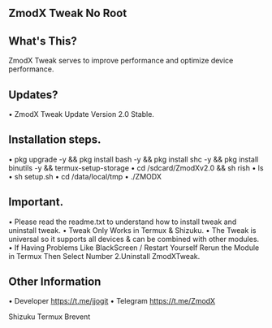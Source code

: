 ## ZmodX Tweak No Root

## What's This?
ZmodX Tweak serves to improve performance and optimize device performance.

## Updates?
• ZmodX Tweak Update Version 2.0  Stable.

## Installation steps.
• pkg upgrade -y && pkg install bash -y && pkg install shc -y && pkg install binutils -y && termux-setup-storage
• cd /sdcard/ZmodXv2.0 && sh rish
• ls
• sh setup.sh
• cd /data/local/tmp
• ./ZMODX

## Important.
• Please read the readme.txt to understand how to install tweak and uninstall tweak.
• Tweak Only Works in Termux & Shizuku.
• The Tweak is universal so it supports all devices & can be combined with other modules.
• If Having Problems Like BlackScreen / Restart Yourself
Rerun the Module in Termux Then Select Number 2.Uninstall  ZmodXTweak.

## Other Information
• Developer https://t.me/jjogit
• Telegram https://t.me/ZmodX

Shizuku
Termux
Brevent
